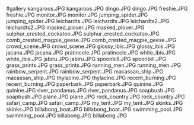 #gallery
kangaroos.JPG	kangaroos.JPG
dingo.JPG	dingo.JPG
freshie.JPG	freshie.JPG
monitor.JPG	monitor.JPG
jumping_spider.JPG	jumping_spider.JPG
leichardts.JPG	leichardts.JPG
leichardts2.JPG	leichardts2.JPG
masked_plover.JPG	masked_plover.JPG
sulphur_crested_cockatoo.JPG	sulphur_crested_cockatoo.JPG
comb_crested_magpie_geese.JPG	comb_crested_magpie_geese.JPG
crowd_scene.JPG	crowd_scene.JPG
glossy_ibis.JPG	glossy_ibis.JPG
jacana.JPG	jacana.JPG
pratincole.JPG	pratincole.JPG
white_ibis.JPG	white_ibis.JPG
jabiru.JPG	jabiru.JPG
spoonbill.JPG	spoonbill.JPG
grass_prints.JPG	grass_prints.JPG
running_men.JPG	running_men.JPG
rainbow_serpent.JPG	rainbow_serpent.JPG
macassan_ship.JPG	macassan_ship.JPG
thylacine.JPG	thylacine.JPG
recent_burning.JPG	recent_burning.JPG
paperbark.JPG	paperbark.JPG
quinine.JPG	quinine.JPG
river_pandanus.JPG	river_pandanus.JPG
soapbush.JPG	soapbush.JPG
plane.JPG	plane.JPG
rock_country.JPG	rock_country.JPG
safari_camp.JPG	safari_camp.JPG
my_tent.JPG	my_tent.JPG
skinks.JPG	skinks.JPG
billabong_boat.JPG	billabong_boat.JPG
swimming_pool.JPG	swimming_pool.JPG
billabong.JPG	billabong.JPG

